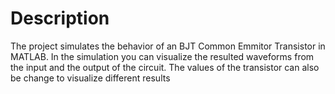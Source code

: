 # Description
The project simulates the behavior of an BJT Common Emmitor Transistor in MATLAB. 
In the simulation you can visualize the resulted waveforms from the input and the output of the circuit.
The values of the transistor can also be change to visualize different results
